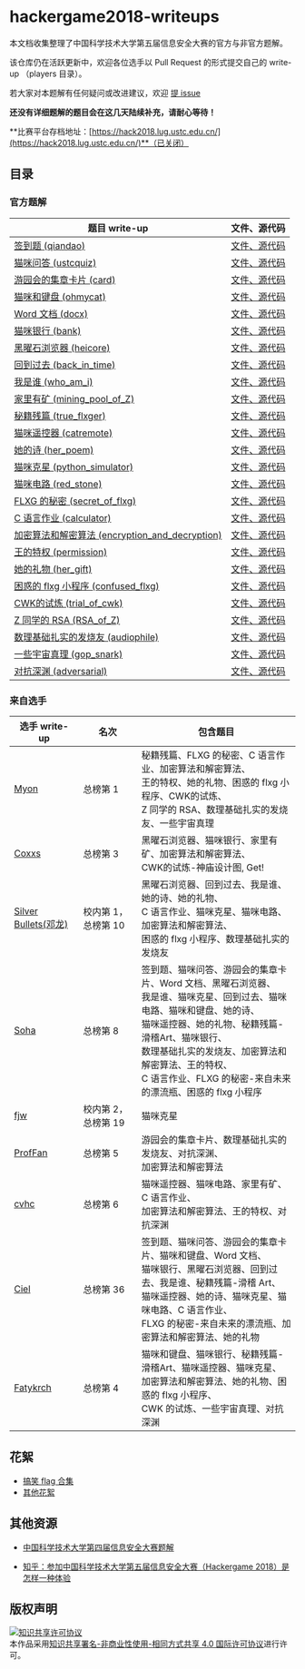 # hackergame2018-writeups

本文档收集整理了中国科学技术大学第五届信息安全大赛的官方与非官方题解。

该仓库仍在活跃更新中，欢迎各位选手以 Pull Request 的形式提交自己的 write-up （players 目录）。

若大家对本题解有任何疑问或改进建议，欢迎 [提 issue](https://github.com/ustclug/hackergame2018-writeups/issues/new)

**还没有详细题解的题目会在这几天陆续补充，请耐心等待！**

**比赛平台存档地址：[https://hack2018.lug.ustc.edu.cn/](https://hack2018.lug.ustc.edu.cn/)**（已关闭）

## 目录

### 官方题解

| 题目 write-up | 文件、源代码 |
| --- | --- |
| [签到题 (qiandao)](official/qiandao/README.md) | [文件、源代码](official/qiandao/src) |
| [猫咪问答 (ustcquiz)](official/ustcquiz/README.md) | [文件、源代码](official/ustcquiz/src) |
| [游园会的集章卡片 (card)](official/card/README.md) | [文件、源代码](official/card/src) |
| [猫咪和键盘 (ohmycat)](official/ohmycat/README.md) | [文件、源代码](official/ohmycat/src) |
| [Word 文档 (docx)](official/docx/README.md) | [文件、源代码](official/docx/src) |
| [猫咪银行 (bank)](official/bank/README.md) | [文件、源代码](official/bank/src) |
| [黑曜石浏览器 (heicore)](official/heicore/README.md) | [文件、源代码](official/heicore/src) |
| [回到过去 (back_in_time)](official/back_in_time/README.md) | [文件、源代码](official/back_in_time/src) |
| [我是谁 (who_am_i)](official/who_am_i/README.md) | [文件、源代码](official/who_am_i/src) |
| [家里有矿 (mining_pool_of_Z)](official/mining_pool_of_Z/README.md) | [文件、源代码](official/mining_pool_of_Z/src) |
| [秘籍残篇 (true_flxger)](official/true_flxger/README.md) | [文件、源代码](official/true_flxger/src) |
| [猫咪遥控器 (catremote)](official/catremote/README.md) | [文件、源代码](official/catremote/src) |
| [她的诗 (her_poem)](official/her_poem/README.md) | [文件、源代码](official/her_poem/src) |
| [猫咪克星 (python_simulator)](official/python_simulator/README.md) | [文件、源代码](official/python_simulator/src) |
| [猫咪电路 (red_stone)](official/red_stone/README.md) | [文件、源代码](official/red_stone/src) |
| [FLXG 的秘密 (secret_of_flxg)](official/secret_of_flxg/README.md) | [文件、源代码](official/secret_of_flxg/src) |
| [C 语言作业 (calculator)](official/calculator/README.md) | [文件、源代码](official/calculator/src) |
| [加密算法和解密算法 (encryption_and_decryption)](official/encryption_and_decryption/README.md) | [文件、源代码](official/encryption_and_decryption/src) |
| [王的特权 (permission)](official/permission/README.md) | [文件、源代码](official/permission/src) |
| [她的礼物 (her_gift)](official/her_gift/README.md) | [文件、源代码](official/her_gift/src) |
| [困惑的 flxg 小程序 (confused_flxg)](official/confused_flxg/README.md) | [文件、源代码](official/confused_flxg/src) |
| [CWK的试炼 (trial_of_cwk)](official/trial_of_cwk/README.md) | [文件、源代码](official/trial_of_cwk/src) |
| [Z 同学的 RSA (RSA_of_Z)](official/RSA_of_Z/README.md) | [文件、源代码](official/RSA_of_Z/src) |
| [数理基础扎实的发烧友 (audiophile)](official/audiophile/README.md) | [文件、源代码](official/audiophile/src) |
| [一些宇宙真理 (gop_snark)](official/gop_snark/README.md) | [文件、源代码](official/gop_snark/src) |
| [对抗深渊 (adversarial)](official/adversarial/README.md) | [文件、源代码](official/adversarial/src) |

### 来自选手

| 选手 write-up | 名次 | 包含题目 |
| --- | --- | --- |
| [Myon](players/myon/README.md) | 总榜第 1 | 秘籍残篇、FLXG 的秘密、C 语言作业、加密算法和解密算法、<br/>王的特权、她的礼物、困惑的 flxg 小程序、CWK的试炼、<br/>Z 同学的 RSA、数理基础扎实的发烧友、一些宇宙真理 |
| [Coxxs](players/coxxs/README.md) | 总榜第 3 | 黑曜石浏览器、猫咪银行、家里有矿、加密算法和解密算法、<br/>CWK的试炼-神庙设计图, Get! |
| [Silver Bullets(邓龙)](players/dl/README.md) | 校内第 1，总榜第 10 | 黑曜石浏览器、回到过去、我是谁、她的诗、她的礼物、<br/>C 语言作业、猫咪克星、猫咪电路、加密算法和解密算法、<br/>困惑的 flxg 小程序、数理基础扎实的发烧友 |
| [Soha](players/soha/README.md) | 总榜第 8 | 签到题、猫咪问答、游园会的集章卡片、Word 文档、黑曜石浏览器、<br/>我是谁、猫咪克星、回到过去、猫咪电路、猫咪和键盘、她的诗、<br/>猫咪遥控器、她的礼物、秘籍残篇-滑稽Art、猫咪银行、<br/>数理基础扎实的发烧友、加密算法和解密算法、王的特权、<br/>C 语言作业、FLXG 的秘密-来自未来的漂流瓶、困惑的 flxg 小程序 |
| [fjw](players/fjw/README.md) | 校内第 2，总榜第 19 | 猫咪克星 |
| [ProfFan](players/ProfFan/README.md) | 总榜第 5 | 游园会的集章卡片、数理基础扎实的发烧友、对抗深渊、<br/>加密算法和解密算法 |
| [cvhc](players/cvhc/README.md) | 总榜第 6 | 猫咪遥控器、猫咪电路、家里有矿、C 语言作业、<br/>加密算法和解密算法、王的特权、对抗深渊 |
| [Ciel](players/Ciel/README.md) | 总榜第 36 | 签到题、猫咪问答、游园会的集章卡片、猫咪和键盘、Word 文档、<br/>猫咪银行、黑曜石浏览器、回到过去、我是谁、秘籍残篇-滑稽 Art、<br/>猫咪遥控器、她的诗、猫咪克星、猫咪电路、C 语言作业、<br/>FLXG 的秘密-来自未来的漂流瓶、加密算法和解密算法、她的礼物 |
| [Fatykrch](players/fatykrch/README.md) | 总榜第 4 | 猫咪和键盘、猫咪银行、秘籍残篇-滑稽Art、猫咪遥控器、猫咪克星、<br/>加密算法和解密算法、她的礼物、困惑的 flxg 小程序、<br/>CWK 的试炼、一些宇宙真理、对抗深渊 |

## 花絮
- [搞笑 flag 合集](misc/funny_flags.md)
- [其他花絮](misc/others.md)

## 其他资源

- [中国科学技术大学第四届信息安全大赛题解](https://volltin.gitbooks.io/hackergame2017-writeup/)

- [知乎：参加中国科学技术大学第五届信息安全大赛（Hackergame 2018）是怎样一种体验](https://www.zhihu.com/question/297850153)

## 版权声明
<a rel="license" href="http://creativecommons.org/licenses/by-nc-sa/4.0/"><img alt="知识共享许可协议" style="border-width:0" src="https://i.creativecommons.org/l/by-nc-sa/4.0/88x31.png" /></a><br />本作品采用<a rel="license" href="http://creativecommons.org/licenses/by-nc-sa/4.0/">知识共享署名-非商业性使用-相同方式共享 4.0 国际许可协议</a>进行许可。
